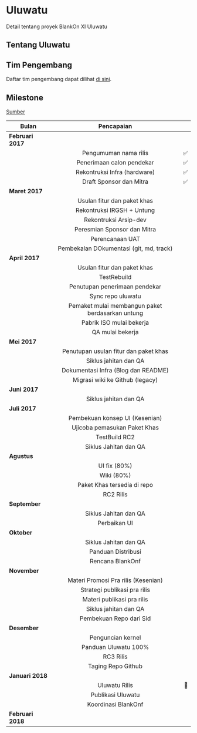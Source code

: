 # Uluwatu

Detail tentang proyek BlankOn XI Uluwatu

## Tentang Uluwatu

## Tim Pengembang

Daftar tim pengembang dapat dilihat [di sini](TEAM.md).

## Milestone

<a href="/img/Milestone">Sumber</a>

| Bulan         | Pencapaian    |       |
| -------------------|:-------------:| -----:|
| **Februari 2017**      |  |  |
|                    | Pengumuman nama rilis | :white_check_mark: |
|                    | Penerimaan calon pendekar | :white_check_mark: |
|                    | Rekontruksi Infra (hardware) | :white_check_mark: |
|                    | Draft Sponsor dan Mitra | :white_check_mark: |
| **Maret 2017**     |  |  |
|                    | Usulan fitur dan paket khas |  |
|                    | Rekontruksi IRGSH + Untung |  |
|                    | Rekontruksi Arsip-dev |  |
|                    | Peresmian Sponsor dan Mitra |  |
|                    | Perencanaan UAT |  |
|                    | Pembekalan DOkumentasi (git, md, track) |  |
| **April 2017**     |  |  |
|                    | Usulan fitur dan paket khas |  |
|                    | TestRebuild |  |
|                    | Penutupan penerimaan pendekar |  |
|                    | Sync repo uluwatu |  |
|                    | Pemaket mulai membangun paket berdasarkan untung |  |
|                    | Pabrik ISO mulai bekerja |  |
|                    | QA mulai bekerja |  |
| **Mei 2017**       |  |  |
|                    | Penutupan usulan fitur dan paket khas |  |
|                    | Siklus jahitan dan QA |  |
|                    | Dokumentasi Infra (Blog dan README) |  |
|                    | Migrasi wiki ke Github (legacy) |  |
| **Juni 2017**      |  |  |
|                    | Siklus jahitan dan QA |  |
| **Juli 2017**      |  |  |
|                    | Pembekuan konsep UI (Kesenian) |  |
|                    | Ujicoba pemasukan Paket Khas |  |
|                    | TestBuild RC2 |  |
|                    | Siklus Jahitan dan QA |  |
| **Agustus**        |  |  |
|                    | UI fix (80%) |  |
|                    | Wiki (80%) |  |
|                    | Paket Khas tersedia di repo |  |
|                    | RC2 Rilis |  |
| **September**      |  |  |
|                    | Siklus Jahitan dan QA |  |
|                    | Perbaikan UI |  |
| **Oktober**        |  |  |
|                    | Siklus Jahitan dan QA |  |
|                    | Panduan Distribusi |  |
|                    | Rencana BlankOnf |  |
| **November**       |  |  |
|                    | Materi Promosi Pra rilis (Kesenian) |  |
|                    | Strategi publikasi pra rilis |  |
|                    | Materi publikasi pra rilis |  |
|                    | Siklus jahitan dan QA |  |
|                    | Pembekuan Repo dari Sid |  |
| **Desember**       |  |  |
|                    | Penguncian kernel |  |
|                    | Panduan Uluwatu 100% |  |
|                    | RC3 Rilis |  |
|                    | Taging Repo Github |  |
| **Januari 2018**   |  |  |
|                    | Uluwatu Rilis | :checkered_flag: |
|                    | Publikasi Uluwatu |  |
|                    | Koordinasi BlankOnf |  |
| **Februari 2018**  |  |  |

